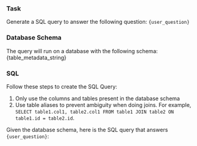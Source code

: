 ### Task
Generate a SQL query to answer the following question:
`{user_question}`

### Database Schema
The query will run on a database with the following schema:
{table_metadata_string}

### SQL
Follow these steps to create the SQL Query:
1. Only use the columns and tables present in the database schema
2. Use table aliases to prevent ambiguity when doing joins. For example, `SELECT table1.col1, table2.col1 FROM table1 JOIN table2 ON table1.id = table2.id`.

Given the database schema, here is the SQL query that answers `{user_question}`:
```sql
